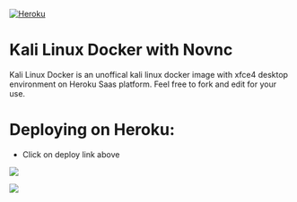 [![Heroku](https://www.herokucdn.com/deploy/button.svg)](http://heroku.com/deploy?template=https://github.com/hrb3rt/Kali-Linux-on-Heroku)

# Kali Linux Docker with Novnc

Kali Linux Docker is an unoffical kali linux docker image with xfce4 desktop environment on Heroku Saas platform.
Feel free to fork and edit for your use.

# Deploying on Heroku:

* Click on deploy link above

![](https://i.ibb.co/3zhsdsX/githubrepo.jpg)


![](https://i.ibb.co/WxTdwLJ/githubrepo1.jpg)

